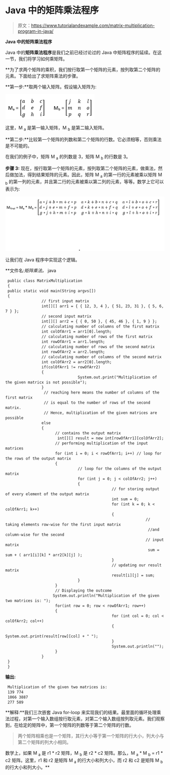 # Java 中的矩阵乘法程序

> 原文：<https://www.tutorialandexample.com/matrix-multiplication-program-in-java/>

**Java 中的矩阵乘法程序**

Java 中的**矩阵乘法程序**是我们之前已经讨论过的 Java 中矩阵程序的延续。在这一节，我们将学习如何乘矩阵。

 **为了求两个矩阵的乘积，我们按行取第一个矩阵的元素，按列取第二个矩阵的元素。下面给出了求矩阵乘法的步骤。

**第一步:**取两个输入矩阵。假设输入矩阵为:

![Matrix Multiplication Program in Java](img/dc06f87c87bd826e428d96ea70224d24.png)

这里，M <sub>a</sub> 是第一输入矩阵，M <sub>b</sub> 是第二输入矩阵。

**第二步:**比较第一个矩阵的列数和第二个矩阵的行数。它必须相等，否则乘法是不可能的。

在我们的例子中，矩阵 M <sub>a</sub> 的列数是 3，矩阵 M <sub>b</sub> 的行数是 3。

**步骤 3:** 现在，按行取第一个矩阵的元素，按列取第二个矩阵的元素，做乘法，然后做加法，得到结果矩阵的元素。因此，矩阵 M <sub>a</sub> 的第一行的元素被乘以矩阵 M <sub>b</sub> 的第一列的元素，并且第二行的元素被乘以第二列的元素，等等。数学上它可以表示为:

![Matrix Multiplication Program in Java](img/0b4b85449b10a1482d60c9f0981fa85f.png)

让我们在 Java 程序中实现这个逻辑。

**文件名:**矩阵乘法*。* java

```
 public class MatrixMultiplication
 {
 public static void main(String argvs[])
 {
                // first input matrix
                int[][] arr1 = { { 12, 3, 4 }, { 51, 23, 31 }, { 5, 6, 7 } };
                // second input matrix
                int[][] arr2 = { { 0, 50 }, { 45, 46 }, { 1, 9 } };
                // calculating number of columns of the first matrix
                int colOfArr1 = arr1[0].length;
                // calculating number of rows of the first matrix
                int rowOfArr1 = arr1.length;
                // calculating number of rows of the second matrix
                int rowOfArr2 = arr2.length;
                // calculating number of columns of the second matrix
                int colOfArr2 = arr2[0].length;
                if(colOfArr1 != rowOfArr2)
                {
                                System.out.print("Multiplication of the given matricx is not possible");
                }
                 // reaching here means the number of columns of the first matrix
                 // is equal to the number of rows of the second matrix.
                 // Hence, multiplication of the given matrices are possible
                else 
                {
                      // contains the output matrix
                       int[][] result = new int[rowOfArr1][colOfArr2];
                      // performing multiplication of the input matrices
                      for (int i = 0; i < rowOfArr1; i++) // loop for the rows of the output matrix
                      {
                                // loop for the columns of the output matrix
                                for (int j = 0; j < colOfArr2; j++)
                                {
                                               // for storing output of every element of the output matrix
                                               int sum = 0;
                                               for (int k = 0; k < colOfArr1; k++)
                                               {
                                                              // taking elements row-wise for the first input matrix
                                                               //and column-wise for the second
                                                              // input matrix
                                                               sum = sum + ( arr1[i][k] * arr2[k][j] );           
                                               }
                                               // updating our result matrix
                                               result[i][j] = sum;
                                }
                      }
                      // Displaying the outcome
                     System.out.println("Multiplication of the given two matrices is: ");
                      for(int row = 0; row < rowOfArr1; row++)
                      {
                                               for (int col = 0; col < colOfArr2; col++)
                                               {
                                                              System.out.print(result[row][col] + " ");
                                               }
                                               System.out.println("");
                      }
                }    
 }
 } 
```

**输出:**

```
 Multiplication of the given two matrices is:
 139 774
 1066 3887
 277 589 
```

**解释:**我们三次嵌套 Java for-loop 来实现我们的结果。最里面的循环处理乘法过程，对第一个输入数组按行取元素，对第二个输入数组按列取元素。我们观察到，在给定的矩阵中，第一个矩阵的列数等于第二个矩阵的行数。

> 两个矩阵相乘也是一个矩阵，其行大小等于第一个矩阵的行大小，列大小与第二个矩阵的列大小相同。

数学上，如果 M <sub>a</sub> 是 r1 * r2 矩阵，M <sub>b</sub> 是 r2 * c2 矩阵。那么，M <sub>a</sub> * M <sub>b</sub> = r1 * c2 矩阵。这里，r1 和 r2 是矩阵 M <sub>a</sub> 的行大小和列大小，而 r2 和 c2 是矩阵 M <sub>b</sub> 的行大小和列大小。**